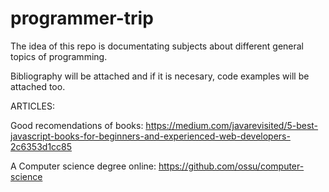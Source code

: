 # programmer-trip

The idea of this repo is documentating subjects about different general topics of programming.

Bibliography will be attached and if it is necesary, code examples will be attached too.



ARTICLES:

Good recomendations of books: https://medium.com/javarevisited/5-best-javascript-books-for-beginners-and-experienced-web-developers-2c6353d1cc85

A Computer science degree online: https://github.com/ossu/computer-science

